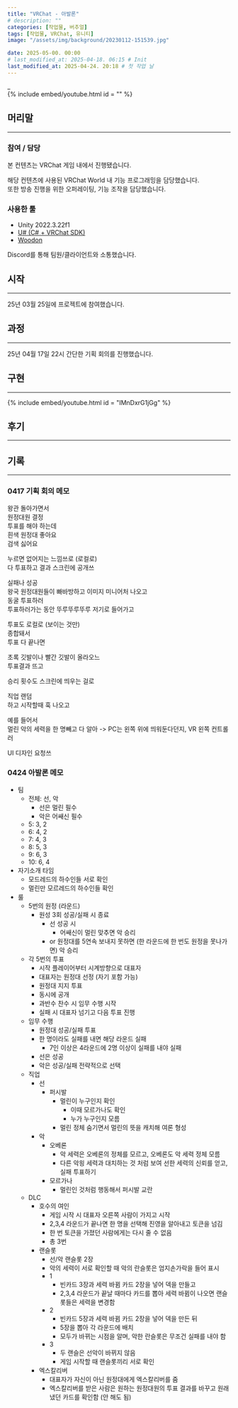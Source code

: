 ```yaml
---
title: "VRChat - 아발론"
# description: ""
categories: [작업물, 버추얼]
tags: [작업물, VRChat, 유니티]
image: "/assets/img/background/20230112-151539.jpg"

date: 2025-05-00. 00:00
# last_modified_at: 2025-04-18. 06:15 # Init
last_modified_at: 2025-04-24. 20:18 # 첫 작업 날
---
```


_  
{% include embed/youtube.html id = "" %}

## 머리말

---

### 참여 / 담당

본 컨텐츠는 VRChat 게임 내에서 진행됐습니다.  

해당 컨텐츠에 사용된 VRChat World 내 기능 프로그래밍을 담당했습니다.  
또한 방송 진행을 위한 오퍼레이팅, 기능 조작을 담당했습니다.  

### 사용한 툴

- Unity 2022.3.22f1
- [U# (C# + VRChat SDK)](https://udonsharp.docs.vrchat.com/)
- [Woodon](https://github.com/wrchat/Woodon)

Discord를 통해 팀원/클라이언트와 소통했습니다.  

## 시작

---

25년 03월 25일에 프로젝트에 참여했습니다.  

## 과정

---

25년 04월 17일 22시 간단한 기획 회의를 진행했습니다.  

## 구현

---

{% include embed/youtube.html id = "IMnDxrG1jGg" %}

## 후기

---

## 기록

---

### 0417 기획 회의 메모

왕관 돌아가면서  
원정대원 결정  
투표를 해야 하는데  
흰색 원정대 좋아요  
검색 싫어요  

누르면 없어지는 느낌쓰로 (로컬로)  
다 투표하고 결과 스크린에 공개쓰  

실패나 성공  
왕국 원정대원들이 빠바방하고 이미지 미니어처 나오고  
동굴 투표하러  
투표하러가는 동안 뚜루뚜루뚜루 저기로 들어가고  

투표도 로컬로 (보이는 것만)  
종합돼서  
투표 다 끝나면  

초록 깃발이나 빨간 깃발이 올라오느  
투표결과 뜨고  

승리 횟수도 스크린에 띄우는 걸로  

직업 랜덤  
하고 시작할때 훅 나오고  

예를 들어서  
멀린 악의 세력을 한 명빼고 다 알아 -> PC는 왼쪽 위에 띄워둔다던지, VR 왼쪽 컨트롤러  

UI 디자인 요청쓰  

### 0424 아발론 메모

- 팀
  - 전체: 선, 악
    - 선은 멀린 필수
    - 악은 어쌔신 필수
  - 5: 3, 2
  - 6: 4, 2
  - 7: 4, 3
  - 8: 5, 3
  - 9: 6, 3
  - 10: 6, 4
- 자기소개 타임
  - 모드레드의 하수인들 서로 확인
  - 멀린만 모르레드의 하수인들 확인
- 룰
  - 5번의 원정 (라운드)
    - 원성 3회 성공/실패 시 종료
      - 선 성공 시
        - 어쌔신이 멀린 맞추면 악 승리
      - or 원정대를 5연속 보내지 못하면 (한 라운드에 한 번도 원정을 못나가면) 악 승리
  - 각 5번의 투표
    - 시작 플레이어부터 시계방향으로 대표자
    - 대표자는 원정대 선정 (자기 포함 가능)
    - 원정대 지지 투표
    - 동시에 공개
    - 과반수 찬수 시 임무 수행 시작
    - 실패 시 대표자 넘기고 다음 투표 진행
  - 임무 수행
    - 원정대 성공/실패 투표
    - 한 명이라도 실패를 내면 해당 라운드 실패
      - 7인 이상은 4라운드에 2명 이상이 실패를 내야 실패
    - 선은 성공
    - 악은 성공/실패 전략적으로 선택
  - 직업
    - 선
      - 퍼시발
        - 멀린이 누구인지 확인
          - 이때 모르가나도 확인
          - 누가 누구인지 모름
        - 멀린 정체 숨기면서 멀린의 뜻을 캐치해 여론 형성
    - 악
      - 오베론
        - 악 세력은 오베론의 정체를 모르고, 오베론도 악 세력 정체 모름
        - 다른 악읭 세력과 대치하는 것 처럼 보여 선한 세력의 신뢰를 얻고, 실패 투표하기
      - 모르가나
        - 멀린인 것처럼 행동해서 퍼시발 교란
  - DLC
    - 호수의 여인
      - 게임 시작 시 대표자 오른쪽 사람이 가지고 시작
      - 2,3,4 라운드가 끝나면 한 명을 선택해 진영을 알아내고 토큰을 넘김
      - 한 번 토큰을 가졌던 사람에게는 다시 줄 수 없음
      - 총 3번
    - 랜슬롯
      - 선/악 랜슬롯 2장
      - 악의 세력이 서로 확인할 때 악의 란슬롯은 엄지손가락을 들어 표시
      - 1
        - 빈카드 3장과 세력 바뀜 카드 2장을 넣어 덱을 만들고
        - 2,3,4 라운드가 끝날 때마다 카드를 뽑아 세력 바뀜이 나오면 랜슬롯들은 세력을 변경함
      - 2
        - 빈카드 5장과 세력 바뀜 카드 2장을 넣어 덱을 만든 뒤
        - 5장을 뽑아 각 라운드에 배치
        - 모두가 바뀌는 시점을 알며, 악한 란슬롯은 무조건 실패를 내야 함
      - 3
        - 두 랜슬은 선악이 바뀌지 않음
        - 게임 시작할 때 랜슬롯끼리 서로 확인
    - 엑스칼리버
      - 대표자가 자신이 아닌 원정대에게 엑스칼리버를 줌
      - 엑스칼리버를 받은 사람은 원하는 원정대원의 투표 결과를 바꾸고 원래 냈던 카드를 확인함 (안 해도 됨)